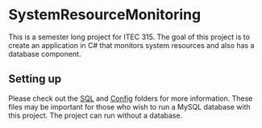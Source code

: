 # SystemResourceMonitoring
This is a semester long project for ITEC 315. The goal of this project is to create an application in C# that monitors system resources and also has a database component.

## Setting up
Please check out the [SQL](./sql/) and [Config](./config/) folders for more information. 
These files may be important for those who wish to run a MySQL database with this project.
The project can run without a database.
